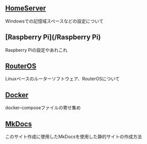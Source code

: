 ## [HomeServer](/HomeServer)
Windowsでの記憶域スペースなどの設定について

## [Raspberry Pi](/Raspberry Pi)
Raspberry Piの設定やあれこれ

## [RouterOS](/RouterOS)
Linuxベースのルーターソフトウェア、RouterOSについて

## [Docker](/Docker)
docker-composeファイルの寄せ集め

## [MkDocs](/mkdocs)
このサイト作成に使用したMkDocsを使用した静的サイトの作成方法  
